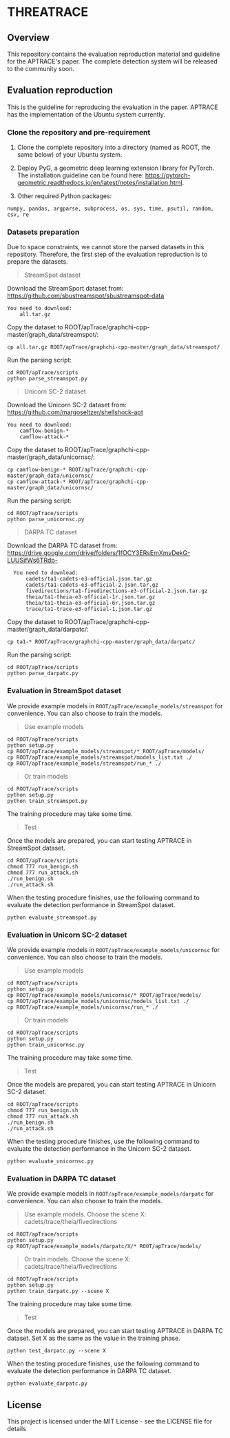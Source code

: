 # THREATRACE

## Overview

This repository contains the evaluation reproduction material and guideline for the APTRACE's paper. The complete detection system will be released to the community soon. 

## Evaluation reproduction

This is the guideline for reproducing the evaluation in the paper. APTRACE has the implementation of the Ubuntu system currently.

### Clone the repository and pre-requirement

  1. Clone the complete repository into a directory (named as ROOT, the same below) of your Ubuntu system.

  2. Deploy PyG, a geometric deep learning extension library for PyTorch. The installation guideline can be found here: https://pytorch-geometric.readthedocs.io/en/latest/notes/installation.html.

  3. Other required Python packages: 
  
    numpy, pandas, argparse, subprocess, os, sys, time, psutil, random, csv, re


### Datasets preparation

Due to space constraints, we cannot store the parsed datasets in this repository. Therefore, the first step of the evaluation reproduction is to prepare the datasets. 

> StreamSpot dataset

   Download the StreamSport dataset from: https://github.com/sbustreamspot/sbustreamspot-data

    You need to download: 
        all.tar.gz

   Copy the dataset to ROOT/apTrace/graphchi-cpp-master/graph_data/streamspot/: 
  
    cp all.tar.gz ROOT/apTrace/graphchi-cpp-master/graph_data/streamspot/

   Run the parsing script:
 
    cd ROOT/apTrace/scripts
    python parse_streamspot.py


> Unicorn SC-2 dataset

   Download the Unicorn SC-2 dataset from: https://github.com/margoseltzer/shellshock-apt

    You need to download: 
        camflow-benign-*
        camflow-attack-*

   Copy the dataset to ROOT/apTrace/graphchi-cpp-master/graph_data/unicornsc/: 
  
    cp camflow-benign-* ROOT/apTrace/graphchi-cpp-master/graph_data/unicornsc/
    cp camflow-attack-* ROOT/apTrace/graphchi-cpp-master/graph_data/unicornsc/

   Run the parsing script:
 
    cd ROOT/apTrace/scripts
    python parse_unicornsc.py
    
> DARPA TC dataset
    
   Download the DARPA TC dataset from: https://drive.google.com/drive/folders/1fOCY3ERsEmXmvDekG-LUUSjfWs6TRdp-
 
      You need to download:
          cadets/ta1-cadets-e3-official.json.tar.gz
          cadets/ta1-cadets-e3-official-2.json.tar.gz
          fivedirections/ta1-fivedirections-e3-official-2.json.tar.gz
          theia/ta1-theia-e3-official-1r.json.tar.gz
          theia/ta1-theia-e3-official-6r.json.tar.gz
          trace/ta1-trace-e3-official-1.json.tar.gz
      
   Copy the dataset to ROOT/apTrace/graphchi-cpp-master/graph_data/darpatc/: 
  
    cp ta1-* ROOT/apTrace/graphchi-cpp-master/graph_data/darpatc/

   Run the parsing script:
 
    cd ROOT/apTrace/scripts
    python parse_darpatc.py


### Evaluation in StreamSpot dataset

We provide example models in `ROOT/apTrace/example_models/streamspot` for convenience. You can also choose to train the models. 

> Use example models

    cd ROOT/apTrace/scripts
    python setup.py
    cp ROOT/apTrace/example_models/streamspot/* ROOT/apTrace/models/
    cp ROOT/apTrace/example_models/streamspot/models_list.txt ./
    cp ROOT/apTrace/example_models/streamspot/run_* ./
  
> Or train models

    cd ROOT/apTrace/scripts
    python setup.py
    python train_streamspot.py
    
The training procedure may take some time.

> Test

Once the models are prepared, you can start testing APTRACE in StreamSpot dataset.


    cd ROOT/apTrace/scripts
    chmod 777 run_benign.sh
    chmod 777 run_attack.sh
    ./run_benign.sh
    ./run_attack.sh

When the testing procedure finishes, use the following command to evaluate the detection performance in StreamSpot dataset.

    python evaluate_streamspot.py

### Evaluation in Unicorn SC-2 dataset

We provide example models in `ROOT/apTrace/example_models/unicornsc` for convenience. You can also choose to train the models. 

> Use example models

    cd ROOT/apTrace/scripts
    python setup.py
    cp ROOT/apTrace/example_models/unicornsc/* ROOT/apTrace/models/
    cp ROOT/apTrace/example_models/unicornsc/models_list.txt ./
    cp ROOT/apTrace/example_models/unicornsc/run_* ./

> Or train models

    cd ROOT/apTrace/scripts
    python setup.py
    python train_unicornsc.py
    
The training procedure may take some time.

> Test

Once the models are prepared, you can start testing APTRACE in Unicorn SC-2 dataset.

    cd ROOT/apTrace/scripts
    chmod 777 run_benign.sh
    chmod 777 run_attack.sh
    ./run_benign.sh
    ./run_attack.sh

When the testing procedure finishes, use the following command to evaluate the detection performance in the Unicorn SC-2 dataset.

    python evaluate_unicornsc.py

### Evaluation in DARPA TC dataset

We provide example models in `ROOT/apTrace/example_models/darpatc` for convenience. You can also choose to train the models. 

> Use example models. Choose the scene X: cadets/trace/theia/fivedirections

    cd ROOT/apTrace/scripts
    python setup.py
    cp ROOT/apTrace/example_models/darpatc/X/* ROOT/apTrace/models/

> Or train models. Choose the scene X: cadets/trace/theia/fivedirections

    cd ROOT/apTrace/scripts
    python setup.py
    python train_darpatc.py --scene X
    
The training procedure may take some time.

> Test

Once the models are prepared, you can start testing APTRACE in DARPA TC dataset. Set X as the same as the value in the training phase.

    python test_darpatc.py --scene X

When the testing procedure finishes, use the following command to evaluate the detection performance in DARPA TC dataset.

    python evaluate_darpatc.py


## License

This project is licensed under the MIT License - see the LICENSE file for details
